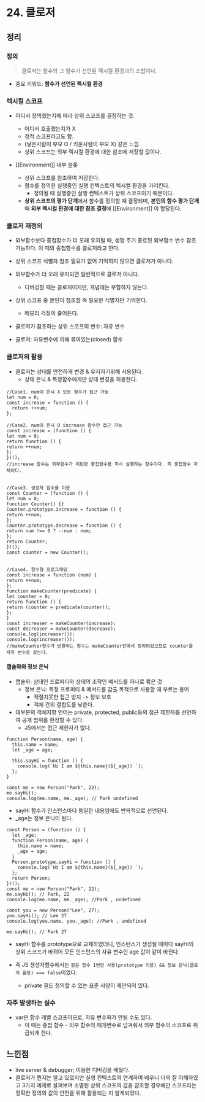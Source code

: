 # 24. 클로저

## 정리

### 정의

> 클로저는 함수와 그 함수가 선언된 렉시컬 환경과의 조합이다.

- 중요 키워드: **함수가 선언된 렉시컬 환경**

### 렉시컬 스코프

- 어디서 정의했는지에 따라 상위 스코프를 결정하는 것.

  - 어디서 호출했는지가 X
  - 정적 스코프라고도 함.
  - (낳은사람이 부모 O / 키운사람이 부모 X) 같은 느낌
  - 상위 스코프는 외부 렉시컬 환경에 대한 참조에 저장할 값이다.

- [[Environment]] 내부 슬롯
  - 상위 스코프를 참조하여 저장한다.
  - 함수를 정의한 실행중인 실행 컨텍스트의 렉시컬 환경을 가리킨다.
    - 정의될 때 실행중인 실행 컨텍스트가 상위 스코프이기 때문이다.
  - **상위 스코프의 평가 단계**에서 함수를 정의할 때 결정되며, **본인의 함수 평가 단게**때 **외부 렉시컬 환경에 대한 참조 결정**에 [[Environment]] 이 할당된다.

### 클로저 재정의

- 외부함수보다 중첩함수가 더 오래 유지될 때, 생명 주기 종료된 외부함수 변수 참조 가능하다. 이 때의 중첩함수를 클로저라고 한다.
- 상위 스코프 식별자 참조 필요가 없어 기억하지 않으면 클로저가 아니다.
- 외부함수가 더 오래 유지되면 일반적으로 클로저 아니다.
  - 디버깅할 때는 클로저이지만, 개념에는 부합하지 않는다.
- 상위 스코프 중 본인이 참조할 즉 필요한 식별자만 기억한다.

  - 메모리 걱정이 줄어든다.

- 클로저가 참조하는 상위 스코프의 변수: 자유 변수
- 클로저: 자유변수에 의해 묶여있는(closed) 함수

### 클로저의 활용

- 클로저는 상태를 안전하게 변경 & 유지하기위해 사용된다.
  - 상태 은닉 & 특정함수에게만 상태 변경을 허용한다.

```
//Case1. num이 은닉 X 모든 함수가 접근 가능
let num = 0;
const increase = function () {
  return ++num;
};

```

```
//Case2. num이 은닉 O increase 함수만 접근 가능
const increase = (function () {
let num = 0;
return function () {
return ++num;
};
})();
//increase 함수는 외부함수가 리턴한 중첩함수를 즉시 실행하는 함수이다. 즉 중첩함수 자체이다.

```

```

//Case3. 생성자 함수를 이용
const Counter = (function () {
let num = 0;
function Counter() {}
Counter.prototype.increase = function () {
return ++num;
};
Counter.prototype.decrease = function () {
return num !== 0 ? --num : num;
};
return Counter;
})();
const counter = new Counter();

```

```

//Case4. 함수형 프로그래밍
const increase = function (num) {
return ++num;
};
function makeCounter(predicate) {
let counter = 0;
return function () {
return (counter = predicate(counter));
};
}
const increaser = makeCounter(increase);
const decreaser = makeCounter(decrease);
console.log(increaser());
console.log(increaser());
//makeCounter함수가 반환하는 함수는 makeCounter안에서 정의되었으므로 counter을 자유 변수로 갖는다.

```

#### 캡슐화와 정보 은닉

- 캡슐화: 상태인 프로퍼티와 상태의 조작인 메서드를 하나로 묶은 것
  - 정보 은닉: 특정 프로퍼티 & 메서드를 감출 목적으로 사용할 때 부르는 용어
    - 적절치못한 접근 방지 -> 정보 보호
    - 객체 간의 결합도를 낮춘다.
- 대부분의 객체지향 언어는 private, protected, public등의 접근 제한자를 선언하여 공개 범위를 한정할 수 있다.
  - JS에서는 접근 제한자가 없다.

```
function Person(name, age) {
  this.name = name;
  let _age = age;

  this.sayHi = function () {
    console.log(`Hi I am ${this.name}(${_age}) `);
  };
}

const me = new Person("Park", 22);
me.sayHi();
console.log(me.name, me._age); // Park undefined

```

- sayHi 함수가 인스턴스마다 동일한 내용임에도 반복적으로 선언된다.
- \_age는 정보 은닉이 된다.

```
const Person = (function () {
  let _age;
  function Person(name, age) {
    this.name = name;
    _age = age;
  }
  Person.prototype.sayHi = function () {
    console.log(`Hi I am ${this.name}(${_age}) `);
  };
  return Person;
})();
const me = new Person("Park", 22);
me.sayHi(); // Park, 22
console.log(me.name, me._age); //Park , undefined

const you = new Person("Lee", 27);
you.sayHi(); // Lee 27
console.log(you.name, you._age); //Park , undefined

me.sayHi(); // Park 27
```

- sayHi 함수를 prototype으로 교체하였더니, 인스턴스가 생성될 때마다 sayHi의 상위 스코프가 바뀌어 모든 인스턴스의 자유 변수인 age 값이 같이 바뀐다.

- 즉 JS 생성자함수에서는 `같은 함수 1번만 사용(prototype 이용) && 정보 은닉(클로저 활용) === false`이었다.
  - private 필드 정의할 수 있는 표준 사양이 제안되어 있다.

### 자주 발생하는 실수

- var은 함수 레벨 스코프이므로, 자유 변수화가 안될 수도 있다.
  - 이 때는 중첩 함수 - 외부 함수의 매개변수로 넘겨줘서 외부 함수의 스코프로 취급되게 한다.

## 느낀점

- live server & debugger; 이용한 디버깅을 배웠다.
- 클로저가 뭔지는 알고 있었지만 실행 컨텍스트와 연계하여 배우니 더욱 잘 이해하였고 3가지 예제로 살펴보며 소멸된 상위 스코프의 값을 참조할 경우에만 스코프라는 정확한 정의와 값의 안전을 위해 활용되는 지 알게되었다.
